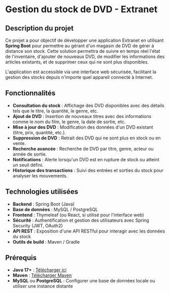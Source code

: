 # Gestion du stock de DVD - Extranet

## Description du projet

Ce projet a pour objectif de développer une application Extranet en utilisant **Spring Boot** pour permettre au gérant d'un magasin de DVD de gérer à distance son stock. Cette solution permettra de suivre en temps réel l'état de l'inventaire, d'ajouter de nouveaux DVD, de modifier les informations des articles existants, et de supprimer ceux qui ne sont plus disponibles.

L'application est accessible via une interface web sécurisée, facilitant la gestion des stocks depuis n'importe quel appareil connecté à Internet.

## Fonctionnalités

- **Consultation du stock** : Affichage des DVD disponibles avec des détails tels que le titre, la quantité, le genre, etc.
- **Ajout de DVD** : Insertion de nouveaux titres avec des informations comme le nom du film, le genre, la date de sortie, etc.
- **Mise à jour des DVD** : Modification des données d'un DVD existant (titre, prix, quantité, etc.).
- **Suppression de DVD** : Retrait des DVD qui ne sont plus en stock ou en vente.
- **Recherche avancée** : Recherche de DVD par titre, genre, acteur ou année de sortie.
- **Notifications** : Alerte lorsqu'un DVD est en rupture de stock ou atteint un seuil défini.
- **Historique des transactions** : Suivi des entrées et sorties du stock pour analyser les mouvements.

## Technologies utilisées

- **Backend** : Spring Boot (Java)
- **Base de données** : MySQL / PostgreSQL
- **Frontend** : Thymeleaf (ou React, si utilisé pour l'interface web)
- **Sécurité** : Authentification et gestion des utilisateurs avec Spring Security (JWT, OAuth2)
- **API REST** : Exposition d'une API RESTful pour interagir avec les données du stock
- **Outils de build** : Maven / Gradle

## Prérequis

- **Java 17+** : [Télécharger ici](https://www.oracle.com/java/technologies/javase-jdk17-downloads.html)
- **Maven** : [Télécharger Maven](https://maven.apache.org/download.cgi)
- **MySQL** ou **PostgreSQL** : Configurer une base de données locale ou utiliser une instance distante

